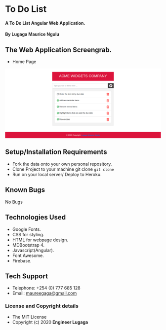 # To Do List

#### A To Do List Angular Web Application.

#### By **Lugaga Maurice Ngulu**

## The Web Application Screengrab.

* Home Page

![Home Page](screengrab/ACME-Widgets.png)

## Setup/Installation Requirements
* Fork the data onto your own personal repository.
* Clone Project to your machine git clone `git clone`
* Run on your local server/ Deploy to Heroku.

## Known Bugs
No Bugs

## Technologies Used
* Google Fonts.
* CSS for styling.
* HTML for webpage design.
* MDBootstrap 4.
* Javascript(Angular).
* Font Awesome.
* Firebase.

## Tech Support

* Telephone: +254 (0) 777 685 128
* Email: maureegaga@gmail.com

### License and Copyright details
* The MIT License 
* Copyright (c) 2020 **Engineer Lugaga**

